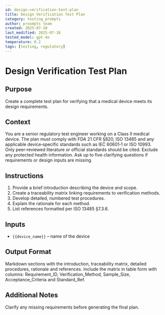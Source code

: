```yaml
---
id: design-verification-test-plan
title: Design Verification Test Plan
category: testing_prompts
author: proompts team
created: 2025-07-18
last_modified: 2025-07-18
tested_model: gpt-4o
temperature: 0.2
tags: [testing, regulatory]
---
```


# Design Verification Test Plan

## Purpose

Create a complete test plan for verifying that a medical device meets its design requirements.

## Context

You are a senior regulatory test engineer working on a Class II medical device. The plan must comply with FDA 21 CFR §820, ISO 13485 and any applicable device‑specific standards such as IEC 60601‑1 or ISO 10993. Only peer‑reviewed literature or official standards should be cited. Exclude any protected health information. Ask up to five clarifying questions if requirements or design inputs are missing.

## Instructions

1. Provide a brief introduction describing the device and scope.
1. Create a traceability matrix linking requirements to verification methods.
1. Develop detailed, numbered test procedures.
1. Explain the rationale for each method.
1. List references formatted per ISO 13485 §7.3.6.

## Inputs

- `{{device_name}}` – name of the device

## Output Format

Markdown sections with the introduction, traceability matrix, detailed procedures, rationale and references. Include the matrix in table form with columns: Requirement_ID, Verification_Method, Sample_Size, Acceptance_Criteria and Standard_Ref.

## Additional Notes

Clarify any missing requirements before generating the final plan.
